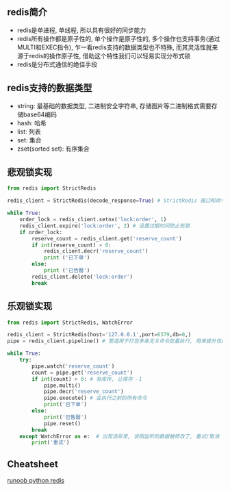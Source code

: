 <!--
.. title: redis初探
.. slug: redischu-tan
.. date: 2021-09-23 22:36:52 UTC+08:00
.. tags: 
.. category: 
.. link: 
.. description: 
.. type: text
-->

## redis简介

- redis是单进程, 单线程, 所以具有很好的同步能力
- redis所有操作都是原子性的, 单个操作是原子性的, 多个操作也支持事务(通过MULTI和EXEC指令), 乍一看redis支持的数据类型也不特殊, 而其灵活性就来源于redis的操作原子性, 借助这个特性我们可以轻易实现分布式锁
- redis是分布式通信的绝佳手段

## redis支持的数据类型

- string: 最基础的数据类型, 二进制安全字符串, 存储图片等二进制格式需要存储base64编码
- hash: 哈希
- list: 列表
- set: 集合
- zset(sorted set): 有序集合


## 悲观锁实现

```python
from redis import StrictRedis 

redis_client = StrictRedis(decode_response=True) # StrictRedis 接口和命令行接口兼容

while True:
    order_lock = redis_client.setnx('lock:order', 1)
    redis_client.expire('lock:order', 2) # 设置过期时间防止死锁
    if order_lock:
        reserve_count = redis_client.get('reserve_count')
        if int(reserve_count) > 0:
            redis_client.decr('reserve_count')
            print ('已下单')
        else:
            print ('已告罄')
        redis_client.delete('lock:order')
        break
```

## 乐观锁实现
```python
from redis import StrictRedis, WatchError

redis_client = StrictRedis(host='127.0.0.1',port=6379,db=0,)
pipe = redis_client.pipeline() # 管道用于打包多条无关命令批量执行, 用来提升性能

while True:
    try:        
        pipe.watch('reserve_count')        
        count = pipe.get('reserve_count')
        if int(count) > 0: # 有库存, 让库存 -1            
            pipe.multi()            
            pipe.decr('reserve_count')            
            pipe.execute() # 会执行之前的所有命令
            print('已下单')
        else: 
            print('已售罄')            
            pipe.reset()
        break
    except WatchError as e:  # 出现该异常, 说明监听的数据被修改了, 重试/取消
        print('重试')
```

## Cheatsheet 

[runoob python redis](https://www.runoob.com/w3cnote/python-redis-intro.html)